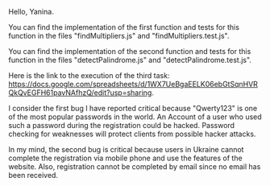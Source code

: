 Hello, Yanina.

You can find the implementation of the first function and tests for this function in the files "findMultipliers.js" and "findMultipliers.test.js".

You can find the implementation of the second function and tests for this function in the files "detectPalindrome.js" and "detectPalindrome.test.js".

Here is the link to the execution of the third task: https://docs.google.com/spreadsheets/d/1WX7UeBgaEELK06ebGtSqnHVRQkQvEGFH61pavNAfhzQ/edit?usp=sharing.

I consider the first bug I have reported critical because "Qwerty123" is one of the most popular passwords in the world. An Account of a user who used such a password during the registration could be hacked. Password checking for weaknesses will protect clients from possible hacker attacks.

In my mind, the second bug is critical because users in Ukraine cannot complete the registration via mobile phone and use the features of the website. Also, registration cannot be completed by email since no email has been received.
